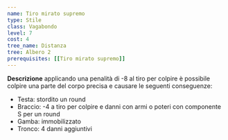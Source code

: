```yaml
---
name: Tiro mirato supremo
type: Stile
class: Vagabondo
level: 7
cost: 4
tree_name: Distanza
tree: Albero 2
prerequisites: [[Tiro mirato supremo]]
---
```


**Descrizione**
applicando una penalità di -8 al tiro per colpire è possibile colpire una
parte del corpo precisa e causare le seguenti conseguenze:

- Testa: stordito un round
- Braccio: -4 a tiro per colpire e danni con armi o poteri con componente S per un round
- Gamba: immobilizzato
- Tronco: 4 danni aggiuntivi